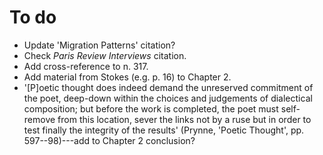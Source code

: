 # To do

* Update 'Migration Patterns' citation?
* Check *Paris Review Interviews* citation.
* Add cross-reference to n. 317.
* Add material from Stokes (e.g. p. 16) to Chapter 2.
* '[P]oetic thought does indeed demand the unreserved commitment of the
  poet, deep-down within the choices and judgements of dialectical
  composition; but before the work is completed, the poet must self-remove
  from this location, sever the links not by a ruse but in order to test
  finally the integrity of the results' (Prynne, 'Poetic Thought', pp.
  597--98)---add to Chapter 2 conclusion?
